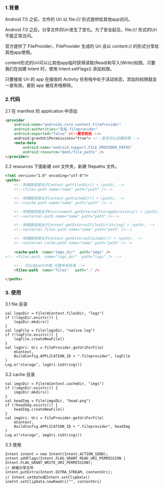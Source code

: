 ### 1.背景

Android 7.0 之前，文件的 Uri 以 file:/// 形式提供给其他app访问。

Android 7.0 之后，分享文件的Uri发生了变化。为了安全起见，file:/// 形式的Uri不能正常访问。

官方提供了 FileProvider，FileProvider 生成的 Uri 会以 content:// 的形式分享给其他app使用。

content形式的Uri可以让其他app临时获得读取(Read)和写入(Write)权限，只要我们在创建 Intent 时，使用 Intent.setFlags() 添加权限。

只要接收 Uri 的 app 在接收的 Activity 任务栈中处于活动状态，添加的权限就会一直有效，直到 app 被任务栈移除。


### 2.代码 

2.1 在 manifest 的 application 中添加

```html
<provider
    android:name="androidx.core.content.FileProvider"
    android:authorities="包名.fileprovider"
    android:exported="false" <!--是否到处 -->
    android:grantUriPermissions="true"> <!--是否可以设置权限 -->
    <meta-data
        android:name="android.support.FILE_PROVIDER_PATHS"
        android:resource="@xml/file_paths" />
</provider>
```

2.2 resources 下面新建 xml 文件夹，新建 filepaths 文件。

```html
<?xml version="1.0" encoding="utf-8"?>
<paths>
    <!--物理路径相当于Context.getFilesDir() + /path/。-->
    <!--<files-path name="name" path="path" />-->

    <!--物理路径相当于Context.getCacheDir() + /path/。-->
    <!--<cache-path name="name" path="path" />-->

    <!--物理路径相当于Environment.getExternalStorageDirectory() + /path/。-->
    <!--<external-path name="name" path="path" />-->

    <!--物理路径相当于Context.getExternalFilesDir(String) + /path/。-->
    <!--<external-files-path name="name" path="path" />-->

    <!--物理路径相当于Context.getExternalCacheDir() + /path/。-->
    <!--<external-cache-path name="name" path="path" />-->
      
    <cache-path  name="imgs_dir"  path="imgs" />
<!-- <files-path  name="logs_dir"  path="logs" /> -->
       
    <!-- 可以在path中用.代替所有目录 -->
    <files-path  name="files"   path="." />

</paths>
```

### 3. 使用

3.1 file 目录

```koltin
val logsDir = File(mContext.filesDir, "logs")
if (!logsDir.exists()) {
    logsDir.mkdirs()
}
val logFile = File(logsDir, "native.log")
if (!logFile.exists()) {
    logFile.createNewFile()
}
val logUri: Uri = FileProvider.getUriForFile(
    mContext,
    BuildConfig.APPLICATION_ID + ".fileprovider", logFile
)
Log.e("storage", logUri.toString())
```

3.2 cache 目录

```koltin
val imgsDir = File(mContext.cacheDir, "imgs")
if (!imgsDir.exists()) {
    imgsDir.mkdirs()
}
val headImg = File(imgsDir, "head.png")
if (!headImg.exists()) {
    headImg.createNewFile()
}
val imgUri: Uri = FileProvider.getUriForFile(
    mContext,
    BuildConfig.APPLICATION_ID + ".fileprovider", headImg
)
Log.e("storage", imgUri.toString())
```

3.3 使用

```koltin
Intent intent = new Intent(Intent.ACTION_SEND);
intent.addFlags(Intent.FLAG_GRANT_READ_URI_PERMISSION | Intent.FLAG_GRANT_WRITE_URI_PERMISSION);
// 邮箱分享文件
intent.putExtra(Intent.EXTRA_STREAM, contentUri);
// Intent.setDate或Intent.setClipData()
inetnt.setClipData.newRawUri("", contentUri)
```
